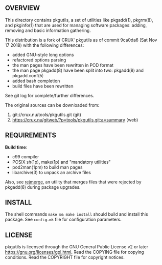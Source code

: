 OVERVIEW
--------
This directory contains pkgutils, a set of utilities like pkgadd(1),
pkgrm(8), and pkginfo(1) that are used for managing software packages:
adding, removing and basic information gathering.

This distribution is a fork of CRUX' pkgutils as of commit 9ca0da6
(Sat Nov 17 2018) with the following differences:
- added GNU-style long options
- refactored options parsing
- the man pages have been rewritten in POD format
- the man page pkgadd(8) have been split into two: pkgadd(8) and
  pkgadd.conf(5)
- added bash completion
- build files have been rewritten

See git log for complete/further differences.

The original sources can be downloaded from:
1. git://crux.nu/tools/pkgutils.git                        (git)
2. https://crux.nu/gitweb/?p=tools/pkgutils.git;a=summary  (web)


REQUIREMENTS
------------
**Build time**:
- c99 compiler
- POSIX sh(1p), make(1p) and "mandatory utilities"
- pod2man(1pm) to build man pages
- libarchive(3) to unpack an archive files

Also, see [rejmerge][1], an utility that merges files that were
rejected by pkgadd(8) during package upgrades.

[1]: https://github.com/zeppe-lin/rejmerge

INSTALL
-------
The shell commands `make && make install` should build and install
this package.  See `config.mk` file for configuration parameters.


LICENSE
-------
pkgutils is licensed through the GNU General Public License v2 or
later <https://gnu.org/licenses/gpl.html>.
Read the COPYING file for copying conditions.
Read the COPYRIGHT file for copyright notices.
